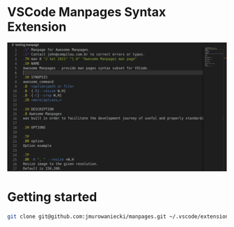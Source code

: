 # VSCode Manpages Syntax Extension

![screenshot using Monokai dimmed](screenshot.png)

# Getting started

```sh
git clone git@github.com:jmurowaniecki/manpages.git ~/.vscode/extensions/
```
